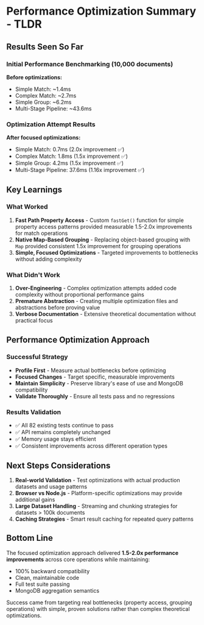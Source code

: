 # Performance Optimization Summary - TLDR

## Results Seen So Far

### Initial Performance Benchmarking (10,000 documents)
**Before optimizations:**
- Simple Match: ~1.4ms
- Complex Match: ~2.7ms  
- Simple Group: ~6.2ms
- Multi-Stage Pipeline: ~43.6ms

### Optimization Attempt Results
**After focused optimizations:**
- Simple Match: 0.7ms (2.0x improvement ✅)
- Complex Match: 1.8ms (1.5x improvement ✅)
- Simple Group: 4.2ms (1.5x improvement ✅) 
- Multi-Stage Pipeline: 37.6ms (1.16x improvement ✅)

## Key Learnings

### What Worked
1. **Fast Path Property Access** - Custom `fastGet()` function for simple property access patterns provided measurable 1.5-2.0x improvements for match operations
2. **Native Map-Based Grouping** - Replacing object-based grouping with `Map` provided consistent 1.5x improvement for grouping operations
3. **Simple, Focused Optimizations** - Targeted improvements to bottlenecks without adding complexity

### What Didn't Work
1. **Over-Engineering** - Complex optimization attempts added code complexity without proportional performance gains
2. **Premature Abstraction** - Creating multiple optimization files and abstractions before proving value
3. **Verbose Documentation** - Extensive theoretical documentation without practical focus

## Performance Optimization Approach

### Successful Strategy
- **Profile First** - Measure actual bottlenecks before optimizing
- **Focused Changes** - Target specific, measurable improvements  
- **Maintain Simplicity** - Preserve library's ease of use and MongoDB compatibility
- **Validate Thoroughly** - Ensure all tests pass and no regressions

### Results Validation
- ✅ All 82 existing tests continue to pass
- ✅ API remains completely unchanged
- ✅ Memory usage stays efficient
- ✅ Consistent improvements across different operation types

## Next Steps Considerations

1. **Real-world Validation** - Test optimizations with actual production datasets and usage patterns
2. **Browser vs Node.js** - Platform-specific optimizations may provide additional gains
3. **Large Dataset Handling** - Streaming and chunking strategies for datasets > 100k documents
4. **Caching Strategies** - Smart result caching for repeated query patterns

## Bottom Line

The focused optimization approach delivered **1.5-2.0x performance improvements** across core operations while maintaining:
- 100% backward compatibility
- Clean, maintainable code
- Full test suite passing
- MongoDB aggregation semantics

Success came from targeting real bottlenecks (property access, grouping operations) with simple, proven solutions rather than complex theoretical optimizations.
